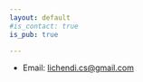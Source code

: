 ```yaml
---
layout: default
#is_contact: true
is_pub: true

---
```


* Email: [lichendi.cs@gmail.com](mailto:lichendi.cs@gmail.com)


<!---
* Phone: [China: +86 18801011904](tel:+86-18801011904)
  
* Phone: [US: +1 (413)931-1735](tel:+1-4139311735)

## Social

1. [Facebook](#)
2. [Twitter](#)
3. [Google+](#)
-->
